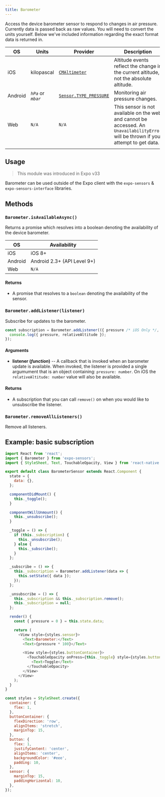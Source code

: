 ```yaml
---
title: Barometer
---
```


Access the device barometer sensor to respond to changes in air pressure. Currently data is passed back as raw values. You will need to convert the units yourself. Below we've included information regarding the exact format data is returned in.

| OS      | Units               | Provider                                                                                                | Description                                                                                                                         |
| ------- | ------------------- | ------------------------------------------------------------------------------------------------------- | ----------------------------------------------------------------------------------------------------------------------------------- |
| iOS     | kilopascal          | [`CMAltimeter`](https://developer.apple.com/documentation/coremotion/cmaltimeter)                       | Altitude events reflect the change in the current altitude, not the absolute altitude.                                              |
| Android | _`hPa`_ or _`mbar`_ | [`Sensor.TYPE_PRESSURE`](https://developer.android.com/reference/android/hardware/Sensor#TYPE_PRESSURE) | Monitoring air pressure changes.                                                                                                    |
| Web     | `N/A`               | `N/A`                                                                                                   | This sensor is not available on the web and cannot be accessed. An `UnavailabilityError` will be thrown if you attempt to get data. |
|         |

## Usage

> This module was introduced in Expo v33

Barometer can be used outside of the Expo client with the `expo-sensors` & `expo-sensors-interface` libraries.

## Methods

### `Barometer.isAvailableAsync()`

Returns a promise which resolves into a boolean denoting the availability of the device barometer.

| OS      | Availability                |
| ------- | --------------------------- |
| iOS     | iOS 8+                      |
| Android | Android 2.3+ (API Level 9+) |
| Web     | `N/A`                       |

#### Returns

- A promise that resolves to a `boolean` denoting the availability of the sensor.

### `Barometer.addListener(listener)`

Subscribe for updates to the barometer.

```js
const subscription = Barometer.addListener(({ pressure /* iOS Only */, relativeAltitude }) => {
  console.log({ pressure, relativeAltitude });
});
```

#### Arguments

- **listener (_function_)** -- A callback that is invoked when an barometer update is available. When invoked, the listener is provided a single argumument that is an object containing: `pressure: number`. On iOS the `relativeAltitude: number` value will also be available.

#### Returns

- A subscription that you can call `remove()` on when you
  would like to unsubscribe the listener.

### `Barometer.removeAllListeners()`

Remove all listeners.

## Example: basic subscription

```javascript
import React from 'react';
import { Barometer } from 'expo-sensors';
import { StyleSheet, Text, TouchableOpacity, View } from 'react-native';

export default class BarometerSensor extends React.Component {
  state = {
    data: {},
  };

  componentDidMount() {
    this._toggle();
  }

  componentWillUnmount() {
    this._unsubscribe();
  }

  _toggle = () => {
    if (this._subscription) {
      this._unsubscribe();
    } else {
      this._subscribe();
    }
  };

  _subscribe = () => {
    this._subscription = Barometer.addListener(data => {
      this.setState({ data });
    });
  };

  _unsubscribe = () => {
    this._subscription && this._subscription.remove();
    this._subscription = null;
  };

  render() {
    const { pressure = 0 } = this.state.data;

    return (
      <View style={styles.sensor}>
        <Text>Barometer:</Text>
        <Text>{pressure * 100}</Text>

        <View style={styles.buttonContainer}>
          <TouchableOpacity onPress={this._toggle} style={styles.button}>
            <Text>Toggle</Text>
          </TouchableOpacity>
        </View>
      </View>
    );
  }
}

const styles = StyleSheet.create({
  container: {
    flex: 1,
  },
  buttonContainer: {
    flexDirection: 'row',
    alignItems: 'stretch',
    marginTop: 15,
  },
  button: {
    flex: 1,
    justifyContent: 'center',
    alignItems: 'center',
    backgroundColor: '#eee',
    padding: 10,
  },
  sensor: {
    marginTop: 15,
    paddingHorizontal: 10,
  },
});
```
